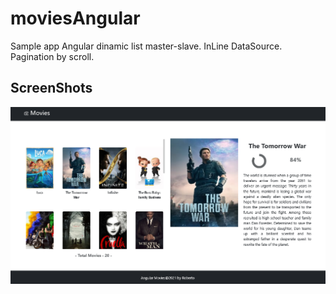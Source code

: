 # moviesAngular
Sample app Angular dinamic list master-slave. InLine DataSource. Pagination by scroll.

## ScreenShots

<img src = "https://github.com/robertogarcor/moviesAngular/blob/main/src/assets/Captura_01.PNG"/>
